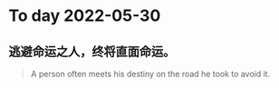 
# To day 2022-05-30


## 逃避命运之人，终将直面命运。
> A person often meets his destiny on the road he took to avoid it.

    